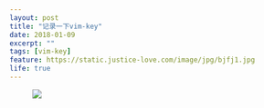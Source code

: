 ```yaml
---
layout: post
title: "记录一下vim-key"
date: 2018-01-09
excerpt: ""
tags: [vim-key]
feature: https://static.justice-love.com/image/jpg/bjfj1.jpg
life: true
---
```

<figure class="clipboard">
    <a href="{{ site.staticUrl }}/image/png/vim-key.png"><img src="{{ site.staticUrl }}/image/png/vim-key.png" /></a>
</figure>
